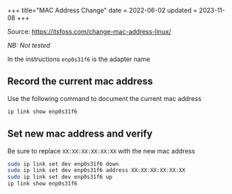 +++
title="MAC Address Change"
date = 2022-06-02
updated = 2023-11-08
+++

Source: <https://itsfoss.com/change-mac-address-linux/>

*NB: Not tested*

In the instructions `enp0s31f6` is the adapter name

## Record the current mac address

Use the following command to document the current mac address

```sh
ip link show enp0s31f6
```

## Set new mac address and verify

Be sure to replace `XX:XX:XX:XX:XX:XX` with the new mac address

```sh
sudo ip link set dev enp0s31f6 down
sudo ip link set dev enp0s31f6 address XX:XX:XX:XX:XX:XX
sudo ip link set dev enp0s31f6 up
ip link show enp0s31f6
```